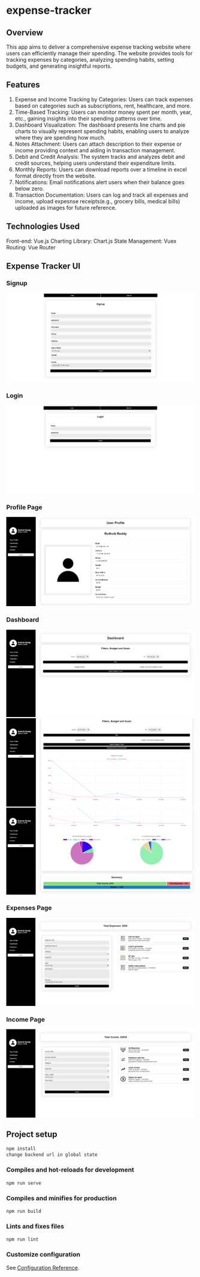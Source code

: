 # expense-tracker

## Overview
This app aims to deliver a comprehensive expense tracking website where users can efficiently manage their spending. The website provides tools for tracking expenses by categories, analyzing spending habits, setting budgets, and generating insightful reports.

## Features
1. Expense and Income Tracking by Categories: Users can track expenses based on categories such as subscriptions, rent, healthcare, and more.
2. Time-Based Tracking: Users can monitor money spent per month, year, etc., gaining insights into their spending patterns over time.
3. Dashboard Visualization: The dashboard presents line charts and pie charts to visually represent spending habits, enabling users to analyze where they are spending how much.
4. Notes Attachment: Users can attach description to their expense or income providing context and aiding in transaction management.
5. Debit and Credit Analysis: The system tracks and analyzes debit and credit sources, helping users understand their expenditure limits.
6. Monthly Reports: Users can download reports over a timeline in excel format directly from the website.
8. Notifications: Email notifications alert users when their balance goes below zero.
9. Transaction Documentation: Users can log and track all expenses and income, upload expesnse receipts(e.g., grocery bills, medical bills) uploaded as images for future reference.

## Technologies Used
Front-end: Vue.js
Charting Library: Chart.js
State Management: Vuex
Routing: Vue Router

## Expense Tracker UI

### Signup
![Screenshot](images/signup.png)

### Login
![Screenshot](images/login.png)

### Profile Page
![Screenshot](images/profile.png)

### Dashboard
![Screenshot](images/dash1.png)
![Screenshot](images/dash2.png)
![Screenshot](images/dash3.png)

### Expenses Page
![Screenshot](images/exp.png)

### Income Page
![Screenshot](images/inc.png)

## Project setup
```
npm install
change backend url in global state
```

### Compiles and hot-reloads for development
```
npm run serve
```

### Compiles and minifies for production
```
npm run build
```

### Lints and fixes files
```
npm run lint
```

### Customize configuration
See [Configuration Reference](https://cli.vuejs.org/config/).
